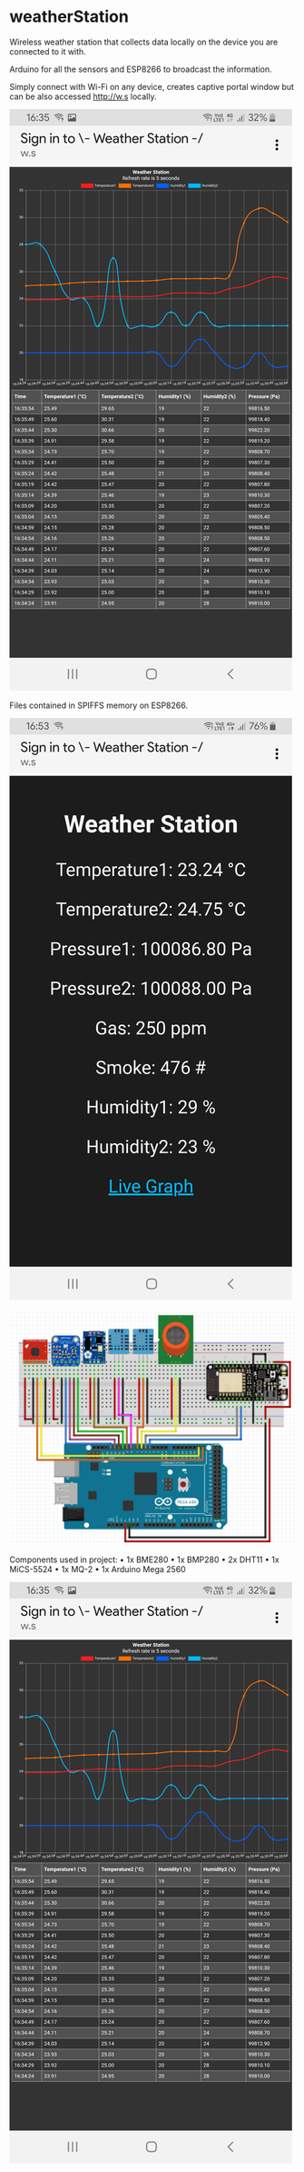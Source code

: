 # weatherStation
Wireless weather station that collects data locally on the device you are connected to it with. 

Arduino for all the sensors and ESP8266 to broadcast the information.

Simply connect with Wi-Fi on any device, creates captive portal window but can be also accessed http://w.s locally.

![Graph seen on mobile device](/images/liveGraph.jpg)

Files contained in SPIFFS memory on ESP8266.

![Stats seen on mobile device](/images/liveStats.jpg)

![System sketch](/images/sketch.png)

Components used in project:
• 1x BME280
• 1x BMP280
• 2x DHT11
• 1x MiCS-5524
• 1x MQ-2
• 1x Arduino Mega 2560

![Real world version](/images/liveGraph.jpg)
